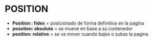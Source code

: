 # POSITION

* __Position : fidex__   = posicionado de forma definitiva en la pagina
* __posotion: absolute__ = se mueve en base a su contenedor
* __position: relative__  = se va mover cuando bajes o subas la pagina



